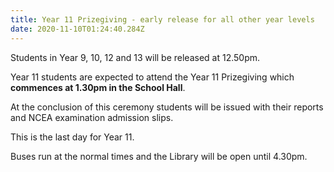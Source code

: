 ```yaml
---
title: Year 11 Prizegiving - early release for all other year levels
date: 2020-11-10T01:24:40.284Z
---
```

Students in Year 9, 10, 12 and 13 will be released at 12.50pm. 

Year 11 students are expected to attend the Year 11 Prizegiving which **commences at 1.30pm in the School Hall**.  

At the conclusion of this ceremony students will be issued with their reports and NCEA examination admission slips. 

This is the last day for Year 11.

Buses run at the normal times and the Library will be open until 4.30pm.
